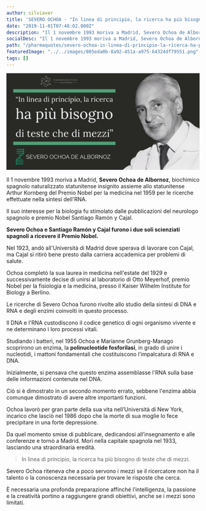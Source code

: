 ```yaml
---
author: silviaver
title: 'SEVERO OCHOA - "In linea di principio, la ricerca ha più bisogno di teste che di mezzi."'
date: "2019-11-01T07:48:02.000Z"
description: "Il 1 novembre 1993 moriva a Madrid, Severo Ochoa de Albornoz, biochimico spagnolo naturalizzato statunitense insignito assieme allo statunitense Arthur Kornberg del Premio Nobel per la medicina nel 1959 per le ricerche effettuate nella sintesi dell'RNA."
socialDesc: "Il 1 novembre 1993 moriva a Madrid, Severo Ochoa de Albornoz, biochimico spagnolo naturalizzato statunitense insignito assieme allo statunitense Arthur Kornberg del Premio Nobel per la medicina nel 1959 per le ricerche effettuate nella sintesi dell'RNA."
path: "/pharmaquotes/severo-ochoa-in-linea-di-principio-la-ricerca-ha-piu-bisogno-di-teste-che-di-mezzi/"
featuredImage: "../../images/805eda0b-8a92-451a-a975-64324df79551.png"
tags: []
---
```


![](../../images/805eda0b-8a92-451a-a975-64324df79551.png)

Il 1 novembre 1993 moriva a Madrid, **Severo Ochoa de Albornoz**, biochimico spagnolo naturalizzato statunitense insignito assieme allo statunitense Arthur Kornberg del Premio Nobel per la medicina nel 1959 per le ricerche effettuate nella sintesi dell'RNA.

Il suo interesse per la biologia fu stimolato dalle pubblicazioni del neurologo spagnolo e premio Nobel Santiago Ramón y Cajal.

**Severo Ochoa e Santiago Ramón y Cajal furono i due soli scienziati spagnoli a ricevere il Premio Nobel.**

Nel 1923, andò all'Università di Madrid dove sperava di lavorare con Cajal, ma Cajal si ritirò bene presto dalla carriera accademica per problemi di salute.

Ochoa completò la sua laurea in medicina nell'estate del 1929 e successivamente decise di unirsi al laboratorio di Otto Meyerhof, premio Nobel per la fisiologia e la medicina, presso il Kaiser Wilhelm Institute for Biology a Berlino.

Le ricerche di Severo Ochoa furono rivolte allo studio della sintesi di DNA e RNA e degli enzimi coinvolti in questo processo.

Il DNA e l'RNA custodiscono il codice genetico di ogni organismo vivente e ne determinano i loro processi vitali.

Studiando i batteri, nel 1955 Ochoa e Marianne Grunberg-Manago scoprirono un enzima, la **polinucleotide fosforilasi**, in grado di unire i nucleotidi, i mattoni fondamentali che costituiscono l'impalcatura di RNA e DNA.

Inizialmente, si pensava che questo enzima assemblasse l'RNA sulla base delle informazioni contenute nel DNA.

Ciò si è dimostrato in un secondo momento errato, sebbene l'enzima abbia comunque dimostrato di avere altre importanti funzioni.

Ochoa lavorò per gran parte della sua vita nell’Università di New York, incarico che lasciò nel 1986 dopo che la morte di sua moglie lo fece precipitare in una forte depressione.

Da quel momento smise di pubblicare, dedicandosi all’insegnamento e alle conferenze e tornò a Madrid. Morì nella capitale spagnola nel 1933, lasciando una straordinaria eredità.

> In linea di principio, la ricerca ha più bisogno di teste che di mezzi.

Severo Ochoa riteneva che a poco servono i mezzi se il ricercatore non ha il talento o la conoscenza necessaria per trovare le risposte che cerca.

È necessaria una profonda preparazione affinché l’intelligenza, la passione e la creatività portino a raggiungere grandi obiettivi, anche se i mezzi sono limitati.
